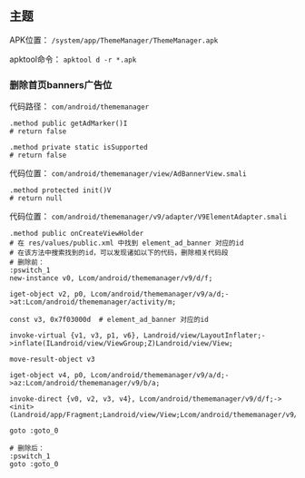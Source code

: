 ## 主题
APK位置： `/system/app/ThemeManager/ThemeManager.apk`

apktool命令： `apktool d -r *.apk`

### 删除首页banners广告位
代码路径： `com/android/thememanager`
```
.method public getAdMarker()I
# return false

.method private static isSupported
# return false
```
代码位置： `com/android/thememanager/view/AdBannerView.smali`
```
.method protected init()V
# return null
```
代码位置： `com/android/thememanager/v9/adapter/V9ElementAdapter.smali`
```
.method public onCreateViewHolder
# 在 res/values/public.xml 中找到 element_ad_banner 对应的id
# 在该方法中搜索找到的id，可以发现诸如以下的代码，删除相关代码段
# 删除前：
:pswitch_1
new-instance v0, Lcom/android/thememanager/v9/d/f;

iget-object v2, p0, Lcom/android/thememanager/v9/a/d;->at:Lcom/android/thememanager/activity/m;

const v3, 0x7f03000d  # element_ad_banner 对应的id

invoke-virtual {v1, v3, p1, v6}, Landroid/view/LayoutInflater;->inflate(ILandroid/view/ViewGroup;Z)Landroid/view/View;

move-result-object v3

iget-object v4, p0, Lcom/android/thememanager/v9/a/d;->az:Lcom/android/thememanager/v9/b/a;

invoke-direct {v0, v2, v3, v4}, Lcom/android/thememanager/v9/d/f;-><init>(Landroid/app/Fragment;Landroid/view/View;Lcom/android/thememanager/v9/b/a;)V

goto :goto_0

# 删除后：
:pswitch_1
goto :goto_0
```
